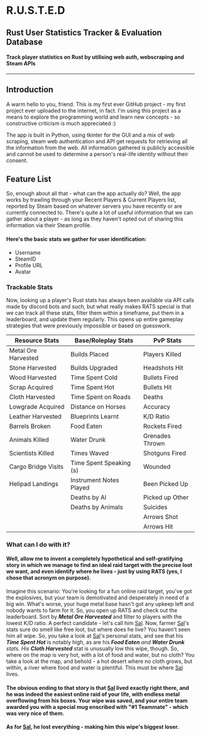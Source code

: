 # R.U.S.T.E.D
## Rust User Statistics Tracker & Evaluation Database
#### Track player statistics on Rust by utilising web auth, webscraping and Steam APIs

----

## Introduction
A warm hello to you, friend. This is my first ever GitHub project - my first project ever uploaded to the internet, in fact.
I'm using this project as a means to explore the programming world and learn new concepts - so constructive criticism is much appreciated :)

The app is built in Python, using tkinter for the GUI and a mix of web scraping, steam web authentication and API get requests for retrieving all the information from the web. All information gathered is publicly accessible and cannot be used to determine a person's real-life identity without their consent.


## Feature List
So, enough about all that - what can the app actually do?
Well, the app works by trawling through your Recent Players & Current Players list, reported by Steam based on whatever servers you have recently or are currently connected to. There's quite a lot of useful information that we can gather about a player - as long as they haven't opted out of sharing this information via their Steam profile.

#### Here's the basic stats we gather for user identification:
* Username
* SteamID
* Profile URL
* Avatar

### Trackable Stats
Now, looking up a player's Rust stats has always been available via API calls made by discord bots and such, but what really makes RATS special is that we can track all these stats, filter them within a timeframe, put them in a leaderboard, and update them regularly. This opens up entire gameplay strategies that were previously impossible or based on guesswork.


| Resource Stats      | Base/Roleplay Stats     | PvP Stats
|---------------------|-------------------------|--------
| Metal Ore Harvested | Builds Placed           | Players Killed
| Stone Harvested     | Builds Upgraded         | Headshots Hit
| Wood Harvested      | Time Spent Cold         | Bullets Fired
| Scrap Acquired      | Time Spent Hot          | Bullets Hit
| Cloth Harvested     | Time Spent on Roads     | Deaths
| Lowgrade Acquired   | Distance on Horses      | Accuracy
| Leather Harvested   | Blueprints Learnt       | K/D Ratio
| Barrels Broken      | Food Eaten              | Rockets Fired
| Animals Killed      | Water Drunk             | Grenades Thrown
| Scientists Killed   | Times Waved             | Shotguns Fired
| Cargo Bridge Visits | Time Spent Speaking (s) | Wounded
| Helipad Landings    | Instrument Notes Played | Been Picked Up
|                     | Deaths by AI            | Picked up Other
|                     | Deaths by Animals       | Suicides
|                     |                         | Arrows Shot
|                     |                         | Arrows Hit

### What can I do with it?

#### Well, allow me to invent a completely hypothetical and self-gratifying story in which we manage to find an ideal raid target with the precise loot we want, and even identify where he lives - just by using RATS (yes, I chose that acronym on purpose). 

Imagine this scenario: You're looking for a fun online raid target, you've got the explosives, but your team is demotivated and desperately in need of a big win. What's worse, your huge metal base hasn't got any upkeep left and nobody wants to farm for it. So, you open up RATS and check out the leaderboard. Sort by ***Metal Ore Harvested*** and filter to players with the lowest K/D ratio. A perfect candidate - let's call him [Sal](https://tinyurl.com/2e95md6d). Now, farmer [Sal](https://tinyurl.com/2e95md6d)'s stats sure do smell like free loot, but where does he live? You haven't seen him all wipe. So, you take a look at [Sal](https://tinyurl.com/2e95md6d)'s personal stats, and see that his ***Time Spent Hot*** is notably high, as are his ***Food Eaten** and ***Water Drunk*** stats. His **Cloth Harvested*** stat is unusually low this wipe, though. So, where on the map is very hot, with a lot of food and water, but no cloth? You take a look at the map, and behold - a hot desert where no cloth grows, but within, a river where food and water is plentiful. This must be where [Sal](https://tinyurl.com/2e95md6d) lives.

#### The obvious ending to that story is that [Sal](https://tinyurl.com/2e95md6d) lived exactly right there, and he was indeed the easiest online raid of your life, with endless metal overflowing from his boxes. Your wipe was saved, and your entire team awarded you with a special mug enscribed with "#1 Teammate" - which was very nice of them.

#### As for [Sal](https://tinyurl.com/2e95md6d), he lost everything - making him this wipe's biggest loser.
